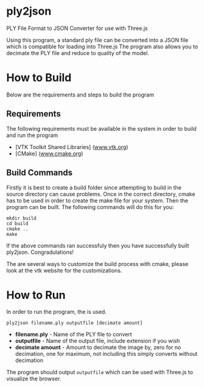 ply2json
========

PLY File Format to JSON Converter for use with Three.js

Using this program, a standard ply file can be converted into a JSON file which is compatible for loading into Three.js
The program also allows you to decimate the PLY file and reduce to quality of the model. 

# How to Build

Below are the requirements and steps to build the program

## Requirements
  
  The following requirements must be available in the system in order to build and run the program
  
* [VTK Toolkit Shared Libraries] (www.vtk.org)
* [CMake] (www.cmake.org) 

## Build Commands

Firstly it is best to create a build folder since attempting to build in the source directory can cause problems. Once in the correct directory, cmake has to be used in order to create the make file for your system. Then the program can be built. The following commands will do this for you:


```
mkdir build
cd build
cmake ..
make
```

If the above commands ran successfuly then you have successfully built ply2json. Congradulations!

The are several ways to customize the build process with cmake, please look at the vtk website for the customizations.

# How to Run

In order to run the program, the is used.

```
ply2json filename.ply outputfile [decimate amount]
```

* **filename.ply** - Name of the PLY file to convert
* **outputfile** - Name of the output file, include extension if you wish
* **decimate amount** - Amount to decimate the image by, zero for no decimation, one for maximum, not including this simply converts without decimation

The program should output `outputfile` which can be used with Three.js to visualize the browser. 

